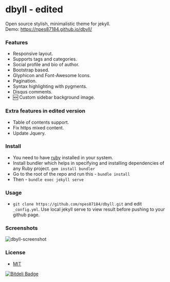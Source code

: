 dbyll - edited
=====

Open source stylish, minimalistic theme for jekyll.  
Demo: https://npes87184.github.io/dbyll/

### Features
- Responsive layout.
- Supports tags and categories.
- Social profile and bio of author.
- Bootstrap based.
- Glyphicon and Font-Awesome Icons.
- Pagination.
- Syntax highlighting with pygments.
- Disqus comments.
- :new: Custom sidebar background image.

### Extra features in edited version
- Table of contents support.
- Fix https mixed content.
- Update Jquery.

### Install
- You need to have [ruby](https://www.ruby-lang.org/en/documentation/installation/) installed in your system.
- Install bundler which helps in specifying and installing dependencies of any Ruby project. ```gem install bundler```
- Go to the root of the repo and run this - ```bundle install```
- Then - ```bundle exec jekyll serve```

### Usage
- `git clone https://github.com/npes87184/dbyll.git` and edit `_config.yml`. Use local jekyll serve to view result before pushing to your github page.

### Screenshots
![dbyll-screenshot](assets/media/dbyll-ss.png)

### License
- [MIT](http://opensource.org/licenses/MIT)



[![Bitdeli Badge](https://d2weczhvl823v0.cloudfront.net/dbtek/dbyll/trend.png)](https://bitdeli.com/free "Bitdeli Badge")

